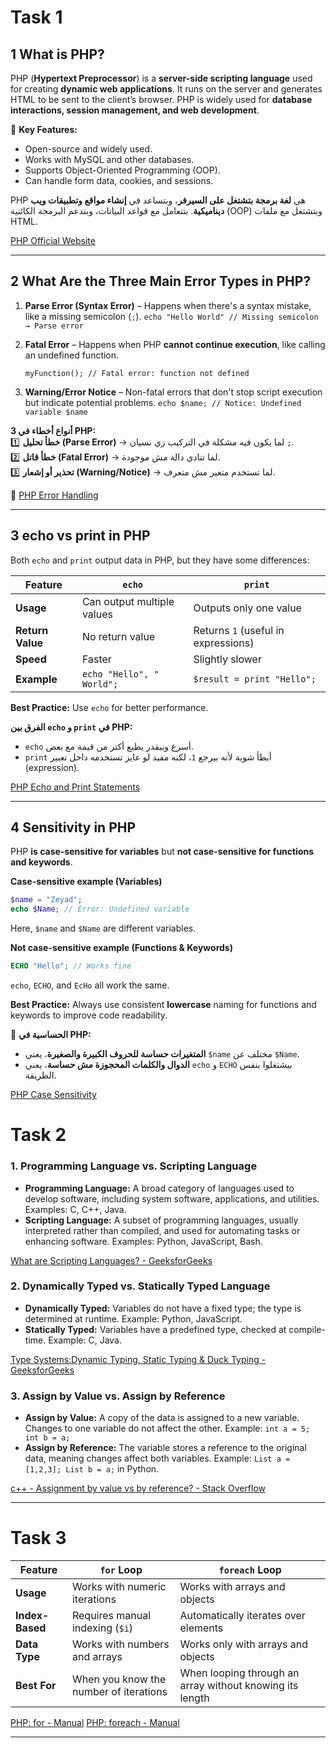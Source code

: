 # **Task 1**
## **1️ What is PHP?**

PHP (**Hypertext Preprocessor**) is a **server-side scripting language** used for creating **dynamic web applications**. It runs on the server and generates HTML to be sent to the client’s browser. PHP is widely used for **database interactions, session management, and web development**.

🔹 **Key Features:**

- Open-source and widely used.
- Works with MySQL and other databases.
- Supports Object-Oriented Programming (OOP).
- Can handle form data, cookies, and sessions.


PHP هي **لغة برمجة بتشتغل على السيرفر**، وبتساعد في **إنشاء مواقع وتطبيقات ويب ديناميكية**. بتتعامل مع قواعد البيانات، وبتدعم البرمجة الكائنية (OOP) وبتشتغل مع ملفات HTML.


 [PHP Official Website](https://www.php.net/)

---

## **2️ What Are the Three Main Error Types in PHP?**

1. **Parse Error (Syntax Error)** – Happens when there's a syntax mistake, like a missing semicolon (`;`).
	``echo "Hello World" // Missing semicolon → Parse error``
        
2. **Fatal Error** – Happens when PHP **cannot continue execution**, like calling an undefined function.

	``myFunction(); // Fatal error: function not defined``
		
3. **Warning/Error Notice** – Non-fatal errors that don't stop script execution but indicate potential problems.
		``echo $name; // Notice: Undefined variable $name``    


 **3 أنواع أخطاء في PHP:**  
1️⃣ **خطأ تحليل (Parse Error)** → لما يكون فيه مشكلة في التركيب زي نسيان `;`.  
2️⃣ **خطأ قاتل (Fatal Error)** → لما تنادي دالة مش موجودة.  
3️⃣ **تحذير أو إشعار (Warning/Notice)** → لما تستخدم متغير مش متعرف.


🔗 [PHP Error Handling](https://www.php.net/manual/en/errorfunc.constants.php)

---

## **3️ echo vs print in PHP**

Both `echo` and `print` output data in PHP, but they have some differences:

|Feature|`echo`|`print`|
|---|---|---|
|**Usage**|Can output multiple values|Outputs only one value|
|**Return Value**|No return value|Returns `1` (useful in expressions)|
|**Speed**|Faster|Slightly slower|
|**Example**|`echo "Hello", " World";`|`$result = print "Hello";`|

 **Best Practice:** Use `echo` for better performance.


 **الفرق بين `echo` و `print` في PHP:**

- `echo` أسرع وبيقدر يطبع أكتر من قيمة مع بعض.
- `print` أبطأ شوية لأنه بيرجع `1`، لكنه مفيد لو عايز تستخدمه داخل تعبير (expression).

[PHP Echo and Print Statements](https://www.w3schools.com/php/php_echo_print.asp)

---

## **4️ Sensitivity in PHP** 

PHP **is case-sensitive for variables** but **not case-sensitive for functions and keywords**.

 **Case-sensitive example (Variables)**
```php
$name = "Zeyad";
echo $Name; // Error: Undefined variable

```

Here, `$name` and `$Name` are different variables.

 **Not case-sensitive example (Functions & Keywords)**
 ```php
 ECHO "Hello"; // Works fine

```

`echo`, `ECHO`, and `EcHo` all work the same.

 **Best Practice:** Always use consistent **lowercase** naming for functions and keywords to improve code readability.


📌 **الحساسية في PHP:**

- **المتغيرات حساسة للحروف الكبيرة والصغيرة**، يعني `$name` مختلف عن `$Name`.
- **الدوال والكلمات المحجوزة مش حساسة**، يعني `echo` و `ECHO` بيشتغلوا بنفس الطريقة.

 [PHP Case Sensitivity](https://www.php.net/manual/en/language.types.string.php)
# **Task 2**

### **1. Programming Language vs. Scripting Language**

- **Programming Language:** A broad category of languages used to develop software, including system software, applications, and utilities. Examples: C, C++, Java.
- **Scripting Language:** A subset of programming languages, usually interpreted rather than compiled, and used for automating tasks or enhancing software. Examples: Python, JavaScript, Bash.

 [What are Scripting Languages? - GeeksforGeeks](https://www.geeksforgeeks.org/what-are-scripting-languages/)

### **2. Dynamically Typed vs. Statically Typed Language**

- **Dynamically Typed:** Variables do not have a fixed type; the type is determined at runtime. Example: Python, JavaScript.
- **Statically Typed:** Variables have a predefined type, checked at compile-time. Example: C, Java.

 [Type Systems:Dynamic Typing, Static Typing & Duck Typing - GeeksforGeeks](https://www.geeksforgeeks.org/type-systemsdynamic-typing-static-typing-duck-typing/)

### **3. Assign by Value vs. Assign by Reference**

- **Assign by Value:** A copy of the data is assigned to a new variable. Changes to one variable do not affect the other. Example: `int a = 5; int b = a;`
- **Assign by Reference:** The variable stores a reference to the original data, meaning changes affect both variables. Example: `List a = [1,2,3]; List b = a;` in Python.

 [c++ - Assignment by value vs by reference? - Stack Overflow](https://stackoverflow.com/questions/61249860/assignment-by-value-vs-by-reference)

 ---
 

# **Task 3**

|Feature|`for` Loop|`foreach` Loop|
|---|---|---|
|**Usage**|Works with numeric iterations|Works with arrays and objects|
|**Index-Based**|Requires manual indexing (`$i`)|Automatically iterates over elements|
|**Data Type**|Works with numbers and arrays|Works only with arrays and objects|
|**Best For**|When you know the number of iterations|When looping through an array without knowing its length|
[PHP: for - Manual](https://www.php.net/manual/en/control-structures.for.php)
[PHP: foreach - Manual](https://www.php.net/manual/en/control-structures.foreach.php)


---

